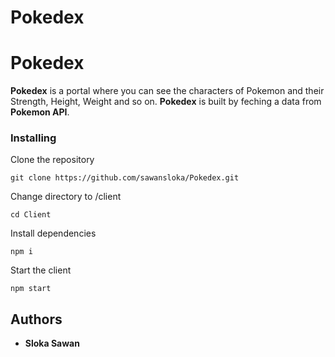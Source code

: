 # Pokedex
# Pokedex

**Pokedex** is a portal where you can see the characters of Pokemon and their Strength, Height, Weight and so on. **Pokedex** is built by feching a data from **Pokemon API**.

### Installing

Clone the repository

```
git clone https://github.com/sawansloka/Pokedex.git
```

Change directory to /client

```
cd Client
```

Install dependencies

```
npm i
```

Start the client

```
npm start
```

## Authors

- **Sloka Sawan**
